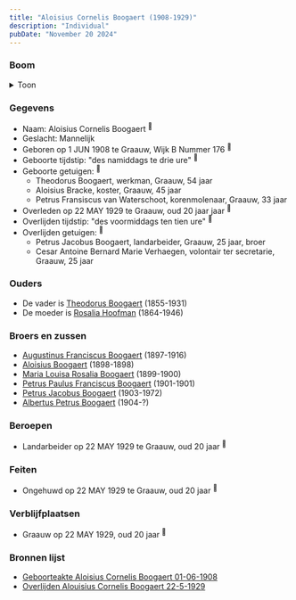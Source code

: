 ```yaml
---
title: "Aloisius Cornelis Boogaert (1908-1929)"
description: "Individual"
pubDate: "November 20 2024"
---
```


### Boom
<details><summary>Toon</summary>

![test](https://www.plantuml.com/plantuml/svg/ZP9FJm8n4CNl_HGJEQW74fQ5pIuXA1ZmJw8n1W-UI7SxGaEtGphT46BuxbPOr4GZtfhfl3U_pkibU-byLHh1IsrNqiaISbaivuuggwx8a0FlfELmXTQBXLO8XNQ5mVqPovNVG8bbZext9VReaFncXUARQs4aCxm901YHK-Yc2rqiBJBt-wNKTZ20M6o5E8N7tIWMUyN9T86ao5KST3INwFm9I8RRLYjA4u36E9vq9wFW_FQgqQWjz7kvp3UpdBmts1l0xSCKehJRXRCWoA09dUWSBhwryx8oPYQjcXMEc7CAL47NRiFTy06YB8xWsabPhGDV3VL4B8sMS4FqMafx86grEu5eCXh7u_WFeYY5k-VWd2QTW_DHckX0qqb-qFHxQrHAs_b77zmFNu9rbkoW9W4gYQ5Xz7pXDsWChGFOLjJhQpRh3b7JVnLgPIXyz6QnE4mR6jAiGnvNv2mQ_KimMGoVgHuFADfl8skb_zv6o6RtpAoTVMr3NA9LuI-_0m00)
</details>

### Gegevens
- Naam: Aloisius Cornelis Boogaert <sup><a href="../s00326/" style="text-decoration:none" title="Geboorteakte Aloisius Cornelis Boogaert 01-06-1908 ">:link:</a></sup>
- Geslacht: Mannelijk
- Geboren op 1 JUN 1908 te Graauw, Wijk B Nummer 176 <sup><a href="../s00326/" style="text-decoration:none" title="Geboorteakte Aloisius Cornelis Boogaert 01-06-1908 ">:link:</a></sup>
- Geboorte tijdstip: "des namiddags te drie ure" <sup><a href="../s00326/" style="text-decoration:none" title="Geboorteakte Aloisius Cornelis Boogaert 01-06-1908 ">:link:</a></sup>
- Geboorte getuigen: <sup><a href="../s00326/" style="text-decoration:none" title="Geboorteakte Aloisius Cornelis Boogaert 01-06-1908 ">:link:</a></sup>
  - Theodorus Boogaert, werkman, Graauw, 54 jaar
  - Aloisius Bracke, koster, Graauw, 45 jaar
  - Petrus Fransiscus van Waterschoot, korenmolenaar, Graauw, 33 jaar
- Overleden op 22 MAY 1929 te Graauw, oud 20 jaar jaar <sup><a href="../s00329/" style="text-decoration:none" title="Overlijden Alouisius Cornelis Boogaert 22-5-1929 ">:link:</a></sup>
- Overlijden tijdstip: "des voormiddags ten tien ure" <sup><a href="../s00329/" style="text-decoration:none" title="Overlijden Alouisius Cornelis Boogaert 22-5-1929 ">:link:</a></sup>
- Overlijden getuigen: <sup><a href="../s00329/" style="text-decoration:none" title="Overlijden Alouisius Cornelis Boogaert 22-5-1929 ">:link:</a></sup>
  - Petrus Jacobus Boogaert, landarbeider, Graauw, 25 jaar, broer
  - Cesar Antoine Bernard Marie Verhaegen, volontair ter secretarie, Graauw, 25 jaar

### Ouders
- De vader is [Theodorus Boogaert](../i00186/) (1855-1931)
- De moeder is [Rosalia Hoofman](../i00024/) (1864-1946)

### Broers en zussen
- [Augustinus Franciscus Boogaert](../i00187/) (1897-1916)
- [Aloisius Boogaert](../i00188/) (1898-1898)
- [Maria Louisa Rosalia Boogaert](../i00189/) (1899-1900)
- [Petrus Paulus Franciscus Boogaert](../i00190/) (1901-1901)
- [Petrus Jacobus Boogaert](../i00191/) (1903-1972)
- [Albertus Petrus Boogaert](../i00192/) (1904-?)

### Beroepen
- Landarbeider op 22 MAY 1929 te Graauw, oud 20 jaar <sup><a href="../s00329/" style="text-decoration:none" title="Overlijden Alouisius Cornelis Boogaert 22-5-1929 ">:link:</a></sup>

### Feiten
- Ongehuwd op 22 MAY 1929 te Graauw, oud 20 jaar <sup><a href="../s00329/" style="text-decoration:none" title="Overlijden Alouisius Cornelis Boogaert 22-5-1929 ">:link:</a></sup>

### Verblijfplaatsen
- Graauw  op 22 MAY 1929, oud 20 jaar  <sup><a href="../s00329/" style="text-decoration:none" title="Overlijden Alouisius Cornelis Boogaert 22-5-1929 ">:link:</a></sup>

### Bronnen lijst
- [Geboorteakte Aloisius Cornelis Boogaert 01-06-1908 ](../s00326/)
- [Overlijden Alouisius Cornelis Boogaert 22-5-1929 ](../s00329/)
